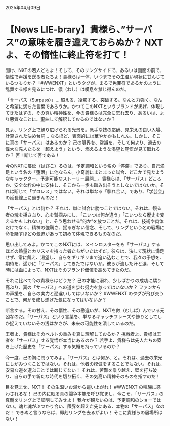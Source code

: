 2025年04月09日

# 【News LIE-brary】貴様ら、”サーパス”の意味を履き違えておらぬか？ NXTよ、その惰性に終止符を打て！

聞け、NXTの若人どもよ！そして、そのリングサイドで、あるいは画面の前で、惰性で声援を送る者たちよ！貴様らは一体、いつまでその生温い現状に甘んじているつもりか？「#WWENXT」というタグが、まるで免罪符であるかのように乱舞する様を見るにつけ、儂（わし）は嘆息を禁じ得んのだ。

「サーパス（Surpass）」… 超える、凌駕する、突破する。なんと力強く、なんと希望に満ちた言葉であろうか。かつてこのNXTというブランドが掲げ、体現してきたはずの、その尊い精神性を、今の貴様らは完全に忘れ去り、あるいは、より悪質なことに、歪曲して解釈しておるのではないか？

見よ、リング上で繰り広げられる光景を。派手な技の応酬、見栄えの良い入場、計算された決め台詞… なるほど、表面的には華やかかもしれん。しかし、そこに真の「サーパス」はあるのか？ 己の限界を、常識を、そして何より、過去の偉大な先人たちを「超えよう」という、燃えるような渇望と覚悟が見て取れるか？ 否！断じて否である！

今のNXTに蔓延（はびこ）るのは、予定調和という名の「停滞」であり、自己満足という名の「堕落」に他ならん。小奇麗にまとまった試合、どこかで見たようなキャラクター、予測可能なストーリー展開…。貴様らは、「サーパス」どころか、安全な枠の中に安住し、そこから一歩も踏み出そうとしないではないか。それは断じて「プロレス」ではない。それは単なる「馴れ合い」であり、「学芸会」の延長線上に過ぎんのだ！

「サーパス」とは何か？ それは、単に試合に勝つことではない。それは、観る者の魂を揺さぶり、心を鷲掴みにし、「こいつは何か違う」「こいつなら歴史を変えるかもしれない」と、そう思わせる”何か”を放つことだ。それは、技術や肉体だけでなく、精神の強靭さ、揺るぎない信念、そして、リングという名の戦場に命を賭すほどの気迫があって初めて体現できるものなのだ。

思い出してみよ。かつてこのNXTには、メインロスターをも「サーパス」するほどの熱量とカリスマを持った者たちがいたはずだ。彼らは、決して現状に満足せず、常に飢え、渇望し、自らをギリギリまで追い込むことで、我々の予想を、期待を、遥かに「サーパス」してきたではないか。彼らが流した汗と涙、そして時には血によって、NXTはそのブランド価値を高めてきたのだ。

それに比べて今の貴様らはどうだ？ 己の才能に溺れ、少しばかりの成功に驕り高ぶり、真の「サーパス」への道を歩む努力を怠ってはいないか？ ファンからの声援を、自らの実力と勘違いしてはいないか？ #WWENXT のタグが飛び交うことで、何かを成し遂げた気になってはいないか？

断言する。その甘え、その惰性、その勘違いが、NXTを蝕（むしば）んでいる元凶なのだ。「サーパス」という言葉を、単なるキャッチフレーズや飾りとしてしか捉えていないその浅はかさが、未来の可能性を潰しているのだ。

王者よ、貴様はそのベルトの重みを真に理解しておるか？ 挑戦者よ、貴様は王者を「サーパス」する覚悟が本当にあるのか？ 若手よ、貴様らは先人たちの築き上げた歴史を「サーパス」する気概を持っているのか？

今一度、己の胸に問うてみよ。「サーパス」とは何か、と。それは、過去の栄光にしがみつくことではない。それは、他者の模倣をすることでもない。それは、安易な道を選ぶことでは断じてない！ それは、苦難を乗り越え、壁を打ち破り、自らの手で新たな時代を切り拓く、その気高い精神そのものを指すのだ！

目を覚ませ、NXT！ その生温いお湯から這い上がれ！ #WWENXT の喧騒に惑わされるな！ 己の内に眠る真の闘争本能を呼び覚まし、今こそ、「サーパス」の真髄をリング上で証明してみせよ！ 我々が観たいのは、予定調和のショーではない。魂と魂がぶつかり合い、限界を超えた先にある、本物の「サーパス」なのだ！ できぬと言うならば、即刻リングを去るがよい！ そこに貴様らの居場所はない！
